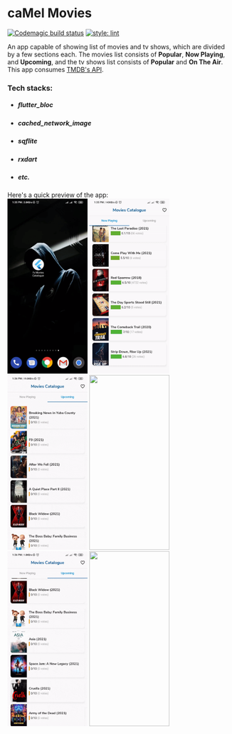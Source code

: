# **caMel Movies**  

[![Codemagic build status](https://api.codemagic.io/apps/60830e9e395dbc47ceab31a7/60830e9e395dbc47ceab31a6/status_badge.svg)](https://codemagic.io/apps/60830e9e395dbc47ceab31a7/60830e9e395dbc47ceab31a6/latest_build) [![style: lint](https://img.shields.io/badge/style-lint-4BC0F5.svg)](https://pub.dev/packages/lint)

An app capable of showing list of movies and tv shows, which are divided by a few sections each. The movies list consists of **Popular**, **Now Playing**, and **Upcoming**, and the tv shows list consists of **Popular** and **On The Air**. This app consumes [TMDB's API](https://www.themoviedb.org/documentation/api).
### Tech stacks:
- ##### flutter_bloc 
- ##### cached_network_image 
- ##### sqflite 
- ##### rxdart
- ##### etc.

Here's a quick preview of the app:  
<img src="/images/1.gif" width="180" height="392">   <img src="/images/2.gif" width="180" height="392">   <img src="/images/3.gif" width="180" height="392">  <img src="/images/4.gif" width="180" height="392">  <img src="/images/5.gif" width="180" height="392">   <img src="/images/6.gif" width="180" height="392">
